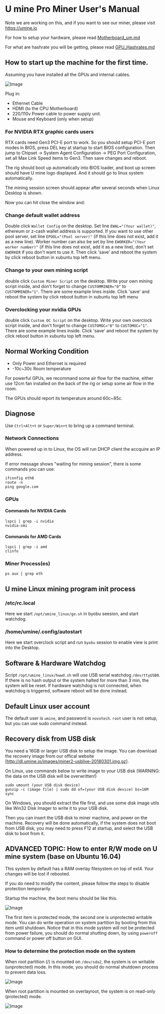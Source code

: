 # U mine Pro Miner User's Manual

Note we are working on this, and if you want to see our miner, please visit https://umine.io

For how to setup your hardware, please read [Motherboard_um.md](Motherboard_um.md)

For what are hashrate you will be getting, please read [GPU_Hashrates.md](GPU_Hashrates.md)

## How to start up the machine for the first time.
Assuming you have installed all the GPUs and internal cables.

![Image](images/umine_evga10cards.jpeg)

Plug in:

* Ethernet Cable
* HDMI (to the CPU Motherboard)
* 220/110v Power cable to power supply unit.
* Mouse and Keyboard (only when setup)

### For NVIDIA RTX graphic cards users 
RTX cards need Gen3 PCI-E port to work. So you should setup PCI-E port modes in BIOS, press DEL key at startup to start BIOS configuration. Then jump to Chipset -> System Agent Configuration -> PEG Port Configuration, set all Max Link Speed items to Gen3. Then save changes and reboot.

The rig should boot up automatically into BIOS loader, and boot up screen should have U mine logo displayed. And it should 
go to linux system automatically.

The mining session screen should appear after several seconds when Linux Desktop is shown. 

Now you can hit close the window and:

### Change default wallet address
Double click `Wallet Config` on the desktop. Set line `EWAL="(Your wallet)"`, ethereum or z-cash wallet address is supported. If you want to use other pool server, set line `EPOOL="(Pool server)"` (if this line does not exist, add it as a new line). Worker number can also be set by line `EWORKER="(Your worker number)"` (if this line does not exist, add it as a new line), don't set `EWORKER` if you don't want to use it. Then click 'save' and reboot the system by click reboot button in xubuntu top left menu.

### Change to your own mining script
double click `Custom Miner Script` on the desktop. Write your own mining script inside, and don't forget to change `CUSTOMMINER="0"` to `CUSTOMMINER="1"`. There are some example lines inside. Click 'save' and reboot the system by click reboot button in xubuntu top left menu

### Overclocking your nvidia GPUs
double click `Custom OC Script` on the desktop. Write your own overclock script inside, and don't forget to change `CUSTOMOC="0"` to `CUSTOMOC="1"`. There are some example lines inside. Click 'save' and reboot the system by click reboot button in xubuntu top left menu.

## Normal Working Condition
* Only Power and Ethernet is required
* -10c~30c Room temperature

For powerful GPUs, we recommand some air flow for the machine, either use 12cm fan installed on the back of the rig or setup some air flow in the room.

The GPUs should report its temperature around 60c~85c.

## Diagnose
Use `Ctrl+Alt+t` or `Super/Win+t` to bring up a command terminal.

### Network Connections
When powered up in to Linux, the OS will run DHCP client the accquire an IP address.

If error message shows "waiting for mining session", there is some commands you can use:
```
ifconfig eth0
route -n
ping google.com
```

### GPUs

#### Commands for NVIDIA Cards
```
lspci | grep -i nvidia
nvidia-smi
```
#### Commands for AMD Cards
```
lspci | grep -i amd
clinfo
```

### Miner Process(es)
```
ps aux | grep eth
```

## U mine Linux mining program init process

### /etc/rc.local
Here we start `/opt/umine_linux/go.sh` in byobu seesion, and start watchdog.

### /home/umine/.config/autostart
Here we start overclock script and run `byobu` session to enable view is print into the Desktop.

## Software & Hardware Watchdog
Script `/opt/umine_linux/hwwd.sh` will use USB serial watchdog `/dev/ttyUSB0`. If there is no hash output or the system halted for more than 3 min, the system will be reset. If hardware watchdog is not connected, when watchdog is triggered, software reboot will be done instead.

## Default Linux user account
The default user is `umine`, and password is `novotech`. `root` user is not setup, but you can use sudo command instead.

## Recovery disk from USB disk
You need a 16GB or larger USB disk to setup the image. You can download the recovery image from our offical website [http://dl.umine.io/images/miner2-usblive-20180301.img.gz].

On Linux, use commands below to write image to your USB disk (WARNING: the data on the USB disk will be overwritten!)
```
sudo umount (your USB disk device)
gunzip -c (image file) | sudo dd of=(your USB disk device) bs=16M
sync
```

On Windows, you should extract the file first, and use some disk image utils like Win32 Disk Imager to write it to your USB disk.

Then you can insert the USB disk to miner machine, and power on the machine. Recovery will be done automatically, if the system does not boot from USB disk, you may need to press F12 at startup, and select the USB disk to boot from it.

## ADVANCED TOPIC: How to enter R/W mode on U mine system (base on Ubuntu 16.04)

This system by default has a RAM overlay filesystem on top of ext4. Your changes will be lost if rebooted. 

If you do need to modify the content, please follow the steps to disable protection temporarily.

Startup the machine, the boot menu should be like this.

![Image](images/syspro1.jpg)

The first item is protected mode, the second one is unprotected writable mode. You can do write operation on system partition by booting from this item until shutdown. Notice that in this mode system will not be protected from power failure, you should do normal shutting down, by using `poweroff` command or power off button on GUI.

### How to determine the protection mode on the system

When root partition (/) is mounted on `/dev/sda2`, the system is on writable (unprotected) mode. In this mode, you should do normal shutdown process to prevent data loss.

![Image](images/syspro2.jpg)

When root partition is mounted on overlayroot, the system is on read-only (protected) mode.

![Image](images/syspro3.jpg)
